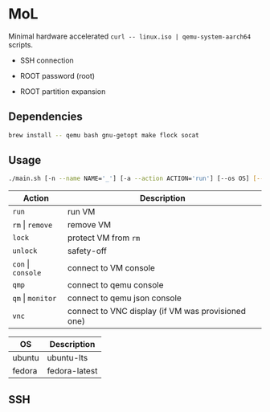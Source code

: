 # MoL

Minimal hardware accelerated `curl -- linux.iso | qemu-system-aarch64` scripts.

- SSH connection

- ROOT password (root)

- ROOT partition expansion

## Dependencies

```bash
brew install -- qemu bash gnu-getopt make flock socat
```

## Usage

```bash
./main.sh [-n --name NAME='_'] [-a --action ACTION='run'] [--os OS] [--vnc]
```

| Action             | Description                                        |
| ------------------ | -------------------------------------------------- |
| `run`              | run VM                                             |
| `rm` \| `remove`   | remove VM                                          |
| `lock`             | protect VM from `rm`                               |
| `unlock`           | safety-off                                         |
| `con` \| `console` | connect to VM console                              |
| `qmp`              | connect to qemu console                            |
| `qm` \| `monitor`  | connect to qemu json console                       |
| `vnc`              | connect to VNC display (if VM was provisioned one) |

| OS     | Description   |
| ------ | ------------- |
| ubuntu | ubuntu-lts    |
| fedora | fedora-latest |

## SSH
